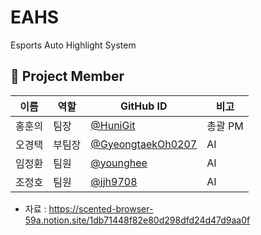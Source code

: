 # EAHS
Esports Auto Highlight System

## 👥 Project Member

| 이름 | 역할 | GitHub ID | 비고 |
|------|------|-----------|------|
| 홍훈의 | 팀장 | [@HuniGit](https://github.com/HuniGit) | 총괄 PM |
| 오경택 | 부팀장 | [@GyeongtaekOh0207](https://github.com/GyeongtaekOh0207) | AI |
| 임정환 | 팀원 | [@younghee](https://github.com/younghee) | AI |
| 조정호 | 팀원 | [@jjh9708](https://github.com/jjh9708) | AI |



- 자료 : https://scented-browser-59a.notion.site/1db71448f82e80d298dfd24d47d9aa0f
